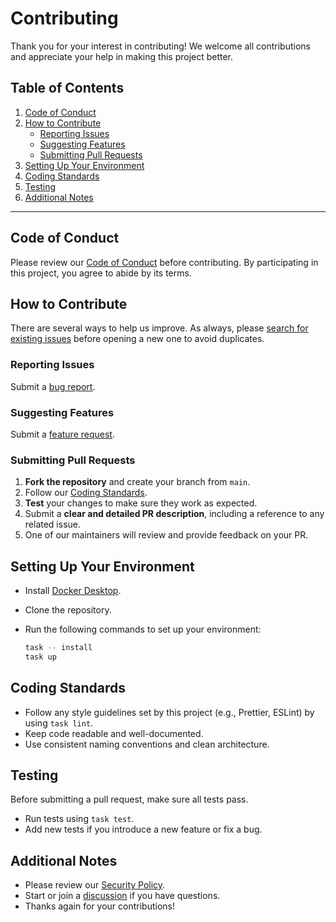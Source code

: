 # Contributing

Thank you for your interest in contributing! We welcome all contributions and appreciate your help in making this project better.

## Table of Contents

1. [Code of Conduct](#code-of-conduct)
2. [How to Contribute](#how-to-contribute)
   - [Reporting Issues](#reporting-issues)
   - [Suggesting Features](#suggesting-features)
   - [Submitting Pull Requests](#submitting-pull-requests)
3. [Setting Up Your Environment](#setting-up-your-environment)
4. [Coding Standards](#coding-standards)
5. [Testing](#testing)
6. [Additional Notes](#additional-notes)

---

## Code of Conduct

Please review our [Code of Conduct](?tab=coc-ov-file) before contributing. By participating in this project, you agree to abide by its terms.

## How to Contribute

There are several ways to help us improve. As always, please [search for existing issues](/issues) before opening a new one to avoid duplicates.

### Reporting Issues

Submit a [bug report](/issues/new/choose).

### Suggesting Features

Submit a [feature request](/issues/new/choose).

### Submitting Pull Requests

1. **Fork the repository** and create your branch from `main`.
2. Follow our [Coding Standards](#coding-standards).
3. **Test** your changes to make sure they work as expected.
4. Submit a **clear and detailed PR description**, including a reference to any related issue.
5. One of our maintainers will review and provide feedback on your PR.

## Setting Up Your Environment

- Install [Docker Desktop](https://docs.docker.com/desktop/).
- Clone the repository.
- Run the following commands to set up your environment:
  
    ```sh
    task -- install
    task up
    ```

## Coding Standards

- Follow any style guidelines set by this project (e.g., Prettier, ESLint) by using `task lint`.
- Keep code readable and well-documented.
- Use consistent naming conventions and clean architecture.

## Testing

Before submitting a pull request, make sure all tests pass.

- Run tests using `task test`.
- Add new tests if you introduce a new feature or fix a bug.

## Additional Notes

- Please review our [Security Policy](?tab=security-ov-file).
- Start or join a [discussion](/discussions) if you have questions.
- Thanks again for your contributions!
